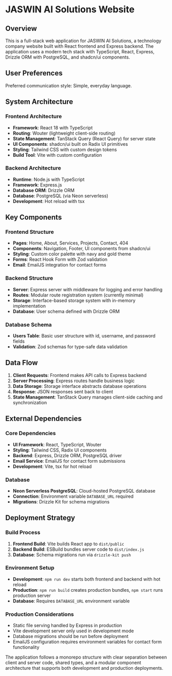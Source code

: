 # JASWIN AI Solutions Website

## Overview

This is a full-stack web application for JASWIN AI Solutions, a technology company website built with React frontend and Express backend. The application uses a modern tech stack with TypeScript, React, Express, Drizzle ORM with PostgreSQL, and shadcn/ui components.

## User Preferences

Preferred communication style: Simple, everyday language.

## System Architecture

### Frontend Architecture
- **Framework**: React 18 with TypeScript
- **Routing**: Wouter (lightweight client-side routing)
- **State Management**: TanStack Query (React Query) for server state
- **UI Components**: shadcn/ui built on Radix UI primitives
- **Styling**: Tailwind CSS with custom design tokens
- **Build Tool**: Vite with custom configuration

### Backend Architecture
- **Runtime**: Node.js with TypeScript
- **Framework**: Express.js
- **Database ORM**: Drizzle ORM
- **Database**: PostgreSQL (via Neon serverless)
- **Development**: Hot reload with tsx

## Key Components

### Frontend Structure
- **Pages**: Home, About, Services, Projects, Contact, 404
- **Components**: Navigation, Footer, UI components from shadcn/ui
- **Styling**: Custom color palette with navy and gold theme
- **Forms**: React Hook Form with Zod validation
- **Email**: EmailJS integration for contact forms

### Backend Structure
- **Server**: Express server with middleware for logging and error handling
- **Routes**: Modular route registration system (currently minimal)
- **Storage**: Interface-based storage system with in-memory implementation
- **Database**: User schema defined with Drizzle ORM

### Database Schema
- **Users Table**: Basic user structure with id, username, and password fields
- **Validation**: Zod schemas for type-safe data validation

## Data Flow

1. **Client Requests**: Frontend makes API calls to Express backend
2. **Server Processing**: Express routes handle business logic
3. **Data Storage**: Storage interface abstracts database operations
4. **Response**: JSON responses sent back to client
5. **State Management**: TanStack Query manages client-side caching and synchronization

## External Dependencies

### Core Dependencies
- **UI Framework**: React, TypeScript, Wouter
- **Styling**: Tailwind CSS, Radix UI components
- **Backend**: Express, Drizzle ORM, PostgreSQL driver
- **Email Service**: EmailJS for contact form submissions
- **Development**: Vite, tsx for hot reload

### Database
- **Neon Serverless PostgreSQL**: Cloud-hosted PostgreSQL database
- **Connection**: Environment variable `DATABASE_URL` required
- **Migrations**: Drizzle Kit for schema migrations

## Deployment Strategy

### Build Process
1. **Frontend Build**: Vite builds React app to `dist/public`
2. **Backend Build**: ESBuild bundles server code to `dist/index.js`
3. **Database**: Schema migrations run via `drizzle-kit push`

### Environment Setup
- **Development**: `npm run dev` starts both frontend and backend with hot reload
- **Production**: `npm run build` creates production bundles, `npm start` runs production server
- **Database**: Requires `DATABASE_URL` environment variable

### Production Considerations
- Static file serving handled by Express in production
- Vite development server only used in development mode
- Database migrations should be run before deployment
- EmailJS configuration requires environment variables for contact form functionality

The application follows a monorepo structure with clear separation between client and server code, shared types, and a modular component architecture that supports both development and production deployments.